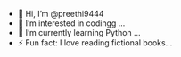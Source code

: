 - 👋 Hi, I’m @preethi9444
- 👀 I’m interested in codingg ...
- 🌱 I’m currently learning Python ...
- ⚡ Fun fact: I love reading fictional books...

<!---
preethi9444/preethi9444 is a ✨ special ✨ repository because its `README.md` (this file) appears on your GitHub profile.
You can click the Preview link to take a look at your changes.
--->

